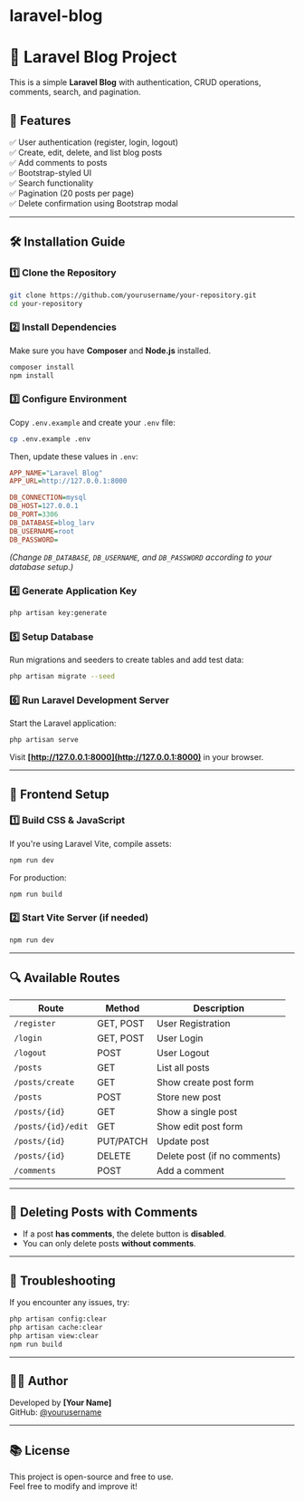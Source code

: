 # laravel-blog

# 🚀 Laravel Blog Project

This is a simple **Laravel Blog** with authentication, CRUD operations, comments, search, and pagination.

## 📌 Features
✅ User authentication (register, login, logout)  
✅ Create, edit, delete, and list blog posts  
✅ Add comments to posts  
✅ Bootstrap-styled UI  
✅ Search functionality  
✅ Pagination (20 posts per page)  
✅ Delete confirmation using Bootstrap modal  

---

## **🛠️ Installation Guide**
### **1️⃣ Clone the Repository**
```bash
git clone https://github.com/yourusername/your-repository.git
cd your-repository
```

### **2️⃣ Install Dependencies**
Make sure you have **Composer** and **Node.js** installed.
```bash
composer install
npm install
```

### **3️⃣ Configure Environment**
Copy `.env.example` and create your `.env` file:
```bash
cp .env.example .env
```
Then, update these values in `.env`:
```ini
APP_NAME="Laravel Blog"
APP_URL=http://127.0.0.1:8000

DB_CONNECTION=mysql
DB_HOST=127.0.0.1
DB_PORT=3306
DB_DATABASE=blog_larv
DB_USERNAME=root
DB_PASSWORD=
```
*(Change `DB_DATABASE`, `DB_USERNAME`, and `DB_PASSWORD` according to your database setup.)*

### **4️⃣ Generate Application Key**
```bash
php artisan key:generate
```

### **5️⃣ Setup Database**
Run migrations and seeders to create tables and add test data:
```bash
php artisan migrate --seed
```

### **6️⃣ Run Laravel Development Server**
Start the Laravel application:
```bash
php artisan serve
```
Visit **[http://127.0.0.1:8000](http://127.0.0.1:8000)** in your browser.

---

## **🎨 Frontend Setup**
### **1️⃣ Build CSS & JavaScript**
If you're using Laravel Vite, compile assets:
```bash
npm run dev
```
For production:
```bash
npm run build
```

### **2️⃣ Start Vite Server (if needed)**
```bash
npm run dev
```

---

## **🔍 Available Routes**
| Route | Method | Description |
|--------|--------|------------|
| `/register` | GET, POST | User Registration |
| `/login` | GET, POST | User Login |
| `/logout` | POST | User Logout |
| `/posts` | GET | List all posts |
| `/posts/create` | GET | Show create post form |
| `/posts` | POST | Store new post |
| `/posts/{id}` | GET | Show a single post |
| `/posts/{id}/edit` | GET | Show edit post form |
| `/posts/{id}` | PUT/PATCH | Update post |
| `/posts/{id}` | DELETE | Delete post (if no comments) |
| `/comments` | POST | Add a comment |

---

## **🚧 Deleting Posts with Comments**
- If a post **has comments**, the delete button is **disabled**.
- You can only delete posts **without comments**.

---

## **🔧 Troubleshooting**
If you encounter any issues, try:
```bash
php artisan config:clear
php artisan cache:clear
php artisan view:clear
npm run build
```

---

## **👨‍💻 Author**
Developed by **[Your Name]**  
GitHub: [@yourusername](https://github.com/yourusername)

---

## **📚 License**
This project is open-source and free to use.  
Feel free to modify and improve it!

